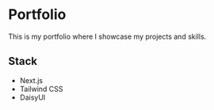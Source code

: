 # Portfolio

This is my portfolio where I showcase my projects and skills.

## Stack
- Next.js
- Tailwind CSS
- DaisyUI